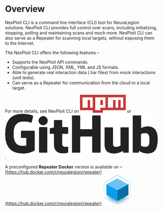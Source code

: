 # Overview
NexPloit CLI is a command line interface (CLI) tool for NeuraLegion solutions. NexPloit CLI provides full control over scans, including initializing, stopping, polling and maintaining scans and much more. NexPloit CLI can also serve as a Repeater for scanning local targets, without exposing them to the Internet.

The NexPloit CLI offers the following features –
* Supports the NexPloit API commands.
* Configurable using JSON, XML, YML and JS formats.
* Able to generate real interaction data (.har files) from mock interactions (unit tests).
* Can serve as a Repeater for communication from the cloud to a local target.

For more details, see NexPloit CLI on [![npm](media/npm.png ':size=3%')](https://www.npmjs.com/package/@neuralegion/nexploit-cli) or [![github](media/github.png ':size=4%')](https://github.com/NeuraLegion/nexploit-cli#readme).

A preconfigured **Repeater Docker** version is available on – [https://hub.docker.com/r/neuralegion/repeater](https://hub.docker.com/r/neuralegion/repeater) ![docker](media/docker.png ':size=2%')
